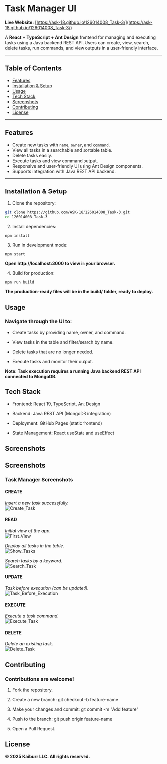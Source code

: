 # Task Manager UI

**Live Website:** [https://ask-18.github.io/126014008_Task-3/](https://ask-18.github.io/126014008_Task-3/)

A **React + TypeScript + Ant Design** frontend for managing and executing tasks using a Java backend REST API. Users can create, view, search, delete tasks, run commands, and view outputs in a user-friendly interface.

---

## Table of Contents
- [Features](#features)  
- [Installation & Setup](#installation--setup)  
- [Usage](#usage)  
- [Tech Stack](#tech-stack)  
- [Screenshots](#screenshots)  
- [Contributing](#contributing)  
- [License](#license)  

---

## Features
- Create new tasks with `name`, `owner`, and `command`.  
- View all tasks in a searchable and sortable table.  
- Delete tasks easily.  
- Execute tasks and view command output.  
- Responsive and user-friendly UI using Ant Design components.  
- Supports integration with Java REST API backend.  

---

## Installation & Setup

1. Clone the repository:

```bash
git clone https://github.com/ASK-18/126014008_Task-3.git
cd 126014008_Task-3
```
2. Install dependencies:
```
npm install
```

3. Run in development mode:
```
npm start
```

**Open http://localhost:3000 to view in your browser.**

4. Build for production:
```
npm run build
```

**The production-ready files will be in the build/ folder, ready to deploy.**

## Usage

### Navigate through the UI to:

- Create tasks by providing name, owner, and command.

- View tasks in the table and filter/search by name.

- Delete tasks that are no longer needed.

- Execute tasks and monitor their output.

**Note: Task execution requires a running Java backend REST API connected to MongoDB.**

## Tech Stack

 - Frontend: React 19, TypeScript, Ant Design

 - Backend: Java REST API (MongoDB integration)

 - Deployment: GitHub Pages (static frontend)

 - State Management: React useState and useEffect

## Screenshots

## Screenshots
### Task Manager Screenshots

<!-- CREATE -->
#### CREATE
*Insert a new task successfully.*  
![Create_Task](Screenshots/Create_Task.png)  

<!-- READ -->
#### READ
*Initial view of the app.*  
![First_View](Screenshots/First_View.png)  

*Display all tasks in the table.*  
![Show_Tasks](Screenshots/Show_Tasks.png)  

*Search tasks by a keyword.*  
![Search_Task](Screenshots/Search_Task.png)  

<!-- UPDATE -->
#### UPDATE
*Task before execution (can be updated).*  
![Task_Before_Execution](Screenshots/Task_Before_Execution.png)  

<!-- EXECUTE -->
#### EXECUTE
*Execute a task command.*  
![Execute_Task](Screenshots/Execuete_Task.png)  

<!-- DELETE -->
#### DELETE
*Delete an existing task.*  
![Delete_Task](Screenshots/Delete_Task.png)  




## Contributing

### Contributions are welcome!

1. Fork the repository.

2. Create a new branch: git checkout -b feature-name
3. Make your changes and commit: git commit -m "Add feature"

4. Push to the branch: git push origin feature-name

5. Open a Pull Request.

## License

**© 2025 Kaiburr LLC. All rights reserved.**
